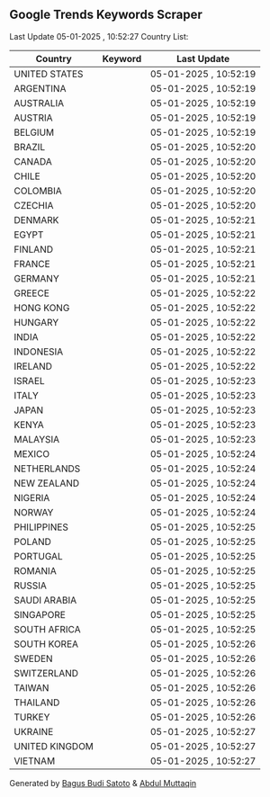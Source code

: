 
## Google Trends Keywords Scraper

Last Update 05-01-2025 , 10:52:27
Country List:

| Country | Keyword | Last Update |
| --- | --- | --- |
| UNITED STATES |  | 05-01-2025 , 10:52:19 |
| ARGENTINA |  | 05-01-2025 , 10:52:19 |
| AUSTRALIA |  | 05-01-2025 , 10:52:19 |
| AUSTRIA |  | 05-01-2025 , 10:52:19 |
| BELGIUM |  | 05-01-2025 , 10:52:19 |
| BRAZIL |  | 05-01-2025 , 10:52:20 |
| CANADA |  | 05-01-2025 , 10:52:20 |
| CHILE |  | 05-01-2025 , 10:52:20 |
| COLOMBIA |  | 05-01-2025 , 10:52:20 |
| CZECHIA |  | 05-01-2025 , 10:52:20 |
| DENMARK |  | 05-01-2025 , 10:52:21 |
| EGYPT |  | 05-01-2025 , 10:52:21 |
| FINLAND |  | 05-01-2025 , 10:52:21 |
| FRANCE |  | 05-01-2025 , 10:52:21 |
| GERMANY |  | 05-01-2025 , 10:52:21 |
| GREECE |  | 05-01-2025 , 10:52:22 |
| HONG KONG |  | 05-01-2025 , 10:52:22 |
| HUNGARY |  | 05-01-2025 , 10:52:22 |
| INDIA |  | 05-01-2025 , 10:52:22 |
| INDONESIA |  | 05-01-2025 , 10:52:22 |
| IRELAND |  | 05-01-2025 , 10:52:22 |
| ISRAEL |  | 05-01-2025 , 10:52:23 |
| ITALY |  | 05-01-2025 , 10:52:23 |
| JAPAN |  | 05-01-2025 , 10:52:23 |
| KENYA |  | 05-01-2025 , 10:52:23 |
| MALAYSIA |  | 05-01-2025 , 10:52:23 |
| MEXICO |  | 05-01-2025 , 10:52:24 |
| NETHERLANDS |  | 05-01-2025 , 10:52:24 |
| NEW ZEALAND |  | 05-01-2025 , 10:52:24 |
| NIGERIA |  | 05-01-2025 , 10:52:24 |
| NORWAY |  | 05-01-2025 , 10:52:24 |
| PHILIPPINES |  | 05-01-2025 , 10:52:25 |
| POLAND |  | 05-01-2025 , 10:52:25 |
| PORTUGAL |  | 05-01-2025 , 10:52:25 |
| ROMANIA |  | 05-01-2025 , 10:52:25 |
| RUSSIA |  | 05-01-2025 , 10:52:25 |
| SAUDI ARABIA |  | 05-01-2025 , 10:52:25 |
| SINGAPORE |  | 05-01-2025 , 10:52:25 |
| SOUTH AFRICA |  | 05-01-2025 , 10:52:25 |
| SOUTH KOREA |  | 05-01-2025 , 10:52:26 |
| SWEDEN |  | 05-01-2025 , 10:52:26 |
| SWITZERLAND |  | 05-01-2025 , 10:52:26 |
| TAIWAN |  | 05-01-2025 , 10:52:26 |
| THAILAND |  | 05-01-2025 , 10:52:26 |
| TURKEY |  | 05-01-2025 , 10:52:26 |
| UKRAINE |  | 05-01-2025 , 10:52:27 |
| UNITED KINGDOM |  | 05-01-2025 , 10:52:27 |
| VIETNAM |  | 05-01-2025 , 10:52:27 |

Generated by [Bagus Budi Satoto](https://github.com/bagussatoto/) & [Abdul Muttaqin](https://github.com/fdciabdul/)
